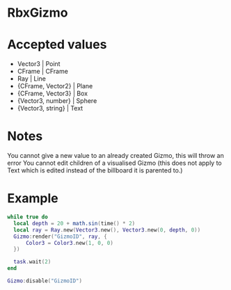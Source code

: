 # RbxGizmo

# Accepted values
- Vector3 | Point
- CFrame | CFrame
- Ray | Line
- {CFrame, Vector2} | Plane
- {CFrame, Vector3} | Box
- {Vector3, number} | Sphere
- {Vector3, string} | Text

# Notes
You cannot give a new value to an already created Gizmo, this will throw an error
You cannot edit children of a visualised Gizmo (this does not apply to Text which is edited instead of the billboard it is parented to.)

# Example
```lua
while true do
  local depth = 20 + math.sin(time() * 2)
  local ray = Ray.new(Vector3.new(), Vector3.new(0, depth, 0))
  Gizmo:render("GizmoID", ray, {
      Color3 = Color3.new(1, 0, 0)
  })

  task.wait(2)
end

Gizmo:disable("GizmoID")
